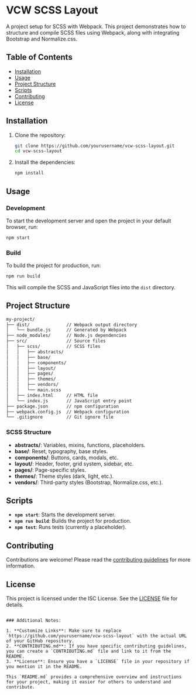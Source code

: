 # VCW SCSS Layout

A project setup for SCSS with Webpack. This project demonstrates how to structure and compile SCSS files using Webpack, along with integrating Bootstrap and Normalize.css.

## Table of Contents

- [Installation](#installation)
- [Usage](#usage)
- [Project Structure](#project-structure)
- [Scripts](#scripts)
- [Contributing](#contributing)
- [License](#license)

## Installation

1. Clone the repository:

   ```sh
   git clone https://github.com/yourusername/vcw-scss-layout.git
   cd vcw-scss-layout
   ```

2. Install the dependencies:

   ```sh
   npm install
   ```

## Usage

### Development

To start the development server and open the project in your default browser, run:

```sh
npm start
```

### Build

To build the project for production, run:

```sh
npm run build
```

This will compile the SCSS and JavaScript files into the `dist` directory.

## Project Structure

```sh
my-project/
├── dist/              // Webpack output directory
│   └── bundle.js      // Generated by Webpack
├── node_modules/      // Node.js dependencies
├── src/               // Source files
│   ├── scss/          // SCSS files
│   │   ├── abstracts/
│   │   ├── base/
│   │   ├── components/
│   │   ├── layout/
│   │   ├── pages/
│   │   ├── themes/
│   │   ├── vendors/
│   │   └── main.scss
│   ├── index.html     // HTML file
│   └── index.js       // JavaScript entry point
├── package.json       // npm configuration
├── webpack.config.js  // Webpack configuration
└── .gitignore         // Git ignore file
```

### SCSS Structure

- **abstracts/**: Variables, mixins, functions, placeholders.
- **base/**: Reset, typography, base styles.
- **components/**: Buttons, cards, modals, etc.
- **layout/**: Header, footer, grid system, sidebar, etc.
- **pages/**: Page-specific styles.
- **themes/**: Theme styles (dark, light, etc.).
- **vendors/**: Third-party styles (Bootstrap, Normalize.css, etc.).

## Scripts

- **`npm start`**: Starts the development server.
- **`npm run build`**: Builds the project for production.
- **`npm test`**: Runs tests (currently a placeholder).

## Contributing

Contributions are welcome! Please read the [contributing guidelines](https://github.com/yourusername/vcw-scss-layout/blob/main/CONTRIBUTING.md) for more information.

## License

This project is licensed under the ISC License. See the [LICENSE](LICENSE) file for details.
```

### Additional Notes:

1. **Customize Links**: Make sure to replace `https://github.com/yourusername/vcw-scss-layout` with the actual URL of your GitHub repository.
2. **CONTRIBUTING.md**: If you have specific contributing guidelines, you can create a `CONTRIBUTING.md` file and link to it from the README.
3. **License**: Ensure you have a `LICENSE` file in your repository if you mention it in the README.

This `README.md` provides a comprehensive overview and instructions for your project, making it easier for others to understand and contribute.